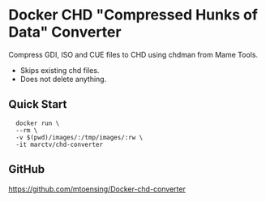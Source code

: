 # Docker CHD "Compressed Hunks of Data" Converter
Compress GDI, ISO and CUE files to CHD using chdman from Mame Tools. 

* Skips existing chd files.
* Does not delete anything.

## Quick Start
```
  docker run \
  --rm \
  -v $(pwd)/images/:/tmp/images/:rw \
  -it marctv/chd-converter
```
## GitHub
https://github.com/mtoensing/Docker-chd-converter